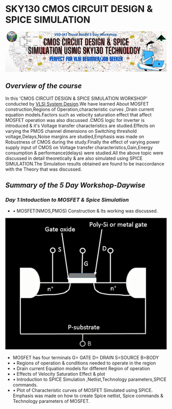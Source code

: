 # SKY130 CMOS CIRCUIT DESIGN & SPICE SIMULATION
![](simulation/Banner.jpg)
## **_Overview of the course_**
In this 'CMOS CIRCUIT DESIGN & SPICE SIMULATION WORKSHOP' conducted by [VLSI System Design]( https://www.vlsisystemdesign.com/).We have learned About MOSFET construction,Regions of Operation,characteristic curves ,Drain current equation models.Factors such as velocity saturation effect that affect MOSFET operation was also discussed .CMOS logic for inverter is introduced & it's Voltage transfer characteristics are studied.Effects on varying the PMOS channel dimensions on Switching threshold voltage,Delays,Noise margins are studied,Emphasis was made on Robustness of CMOS during the study.Finally the effect of varying power supply input of CMOS on Voltage transfer characteristics,Gain,Energy consumption & performance(delays) were studied.All the above topic were discussed in detail theoretically & are also simulated using SPICE SIMULATION.The Simulation results obtained are found to be inaccordance with the Theory that was discussed.
## **_Summary of the 5 Day Workshop-Daywise_**
### **_Day 1:Intoduction to MOSFET & Spice Simulation_**
- • MOSFET(NMOS,PMOS) Construction & Its working was discussed.

 ![](simulation/day1/A1.PNG)
 - MOSFET has four terminals G= GATE D= DRAIN S=SOURCE B=BODY
- • Regions of operation & conditions needed to operate in the region
- • Drain current Equation models for different Region of operation 
- • Effects of Velocity Saturation Effect & plot
- • Introduction to SPICE Simulation ,Netlist,Technology parameters,SPICE commands.
- • Plot of Characteristic curves of MOSFET Simulated using SPICE. Emphasis was made on how to create Spice netlist, Spice commands & Technology parameters of MOSFET.
